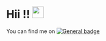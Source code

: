 # Hii !! <img src="https://raw.githubusercontent.com/MartinHeinz/MartinHeinz/master/wave.gif" width="30px">

<!-- Actual text -->

You can find me on [![General badge](https://img.shields.io/badge/LinkedIn-0077B5?style=for-the-badge&logo=linkedin&logoColor=white)](https://www.linkedin.com/in/ricalima/)